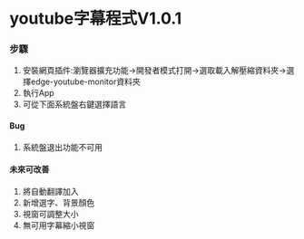 # youtube字幕程式V1.0.1
### 步驟
1. 安裝網頁插件:瀏覽器擴充功能->開發者模式打開->選取載入解壓縮資料夾->選擇edge-youtube-monitor資料夾
2. 執行App
3. 可從下面系統盤右鍵選擇語言
#### Bug
1. 系統盤退出功能不可用

#### 未來可改善
1. 將自動翻譯加入
2. 新增選字、背景顏色
3. 視窗可調整大小
4. 無可用字幕縮小視窗



